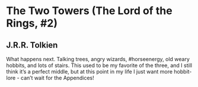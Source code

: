 # The Two Towers (The Lord of the Rings, #2)
## J.R.R. Tolkien
What happens next. Talking trees, angry wizards, #horseenergy, old weary hobbits, and lots of stairs. This used to be my favorite of the three, and I still think it’s a perfect middle, but at this point in my life I just want more hobbit-lore - can’t wait for the Appendices!
